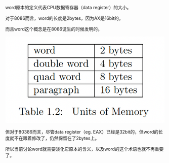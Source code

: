 word原本的定义代表CPU数据寄存器（data register）的大小。

对于8086而言，word的长度是2bytes，因为AX是16bit的。

而且word这个概念是在8086诞生的时候发明的。

![](/static/images/2412/p008.png)

但对于80386而言，尽管data register（eg. EAX）已经是32bit的，但word的长度就不在跟着修改了，仍然保留在了2bytes上。

所以当前讨论word就需要淡化它原本的含义，以及word的这个术语也就不再重要了。